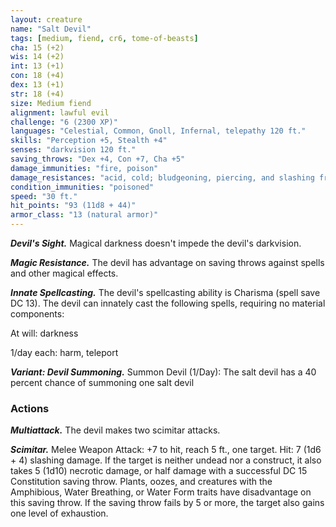 ```yaml
---
layout: creature
name: "Salt Devil"
tags: [medium, fiend, cr6, tome-of-beasts]
cha: 15 (+2)
wis: 14 (+2)
int: 13 (+1)
con: 18 (+4)
dex: 13 (+1)
str: 18 (+4)
size: Medium fiend
alignment: lawful evil
challenge: "6 (2300 XP)"
languages: "Celestial, Common, Gnoll, Infernal, telepathy 120 ft."
skills: "Perception +5, Stealth +4"
senses: "darkvision 120 ft."
saving_throws: "Dex +4, Con +7, Cha +5"
damage_immunities: "fire, poison"
damage_resistances: "acid, cold; bludgeoning, piercing, and slashing from nonmagical weapons that aren't silvered"
condition_immunities: "poisoned"
speed: "30 ft."
hit_points: "93 (11d8 + 44)"
armor_class: "13 (natural armor)"
---
```


***Devil's Sight.*** Magical darkness doesn't impede the devil's darkvision.

***Magic Resistance.*** The devil has advantage on saving throws against spells and other magical effects.

***Innate Spellcasting.*** The devil's spellcasting ability is Charisma (spell save DC 13). The devil can innately cast the following spells, requiring no material components:

At will: darkness

1/day each: harm, teleport

***Variant: Devil Summoning.*** Summon Devil (1/Day): The salt devil has a 40 percent chance of summoning one salt devil

### Actions

***Multiattack.*** The devil makes two scimitar attacks.

***Scimitar.*** Melee Weapon Attack: +7 to hit, reach 5 ft., one target. Hit: 7 (1d6 + 4) slashing damage. If the target is neither undead nor a construct, it also takes 5 (1d10) necrotic damage, or half damage with a successful DC 15 Constitution saving throw. Plants, oozes, and creatures with the Amphibious, Water Breathing, or Water Form traits have disadvantage on this saving throw. If the saving throw fails by 5 or more, the target also gains one level of exhaustion.

